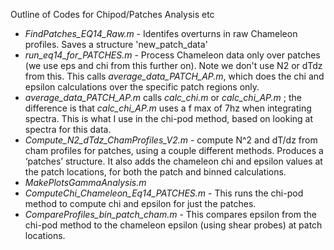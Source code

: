 Outline of Codes for Chipod/Patches Analysis etc

- _FindPatches_EQ14_Raw.m_ - Identifes overturns in raw Chameleon profiles. Saves a structure 'new_patch_data'
- _run_eq14_for_PATCHES.m_ - Process Chameleon data only over patches (we use eps and chi from this further on). Note we don't use N2 or dTdz from this. This calls _average_data_PATCH_AP.m_, which does the chi and epsilon calculations over the specific patch regions only. 
- _average_data_PATCH_AP.m_ calls _calc_chi.m_ or _calc_chi_AP.m_ ; the difference is that _calc_chi_AP.m_ uses a f max of 7hz when integrating spectra. This is what I use in the chi-pod method, based on looking at spectra for this data.
- _Compute_N2_dTdz_ChamProfiles_V2.m_ - compute N^2 and dT/dz from cham profiles for patches, using a couple different methods. Produces a ‘patches’ structure. It also adds the chameleon chi and epsilon values at the patch locations, for both the patch and binned calculations.
- _MakePlotsGammaAnalysis.m_
- _ComputeChi_Chameleon_Eq14_PATCHES.m_ - This runs the chi-pod method to compute chi and epsilon for just the patches. 
- _CompareProfiles_bin_patch_cham.m_ - This compares epsilon from the chi-pod method to the chameleon epsilon (using shear probes) at patch locations.
